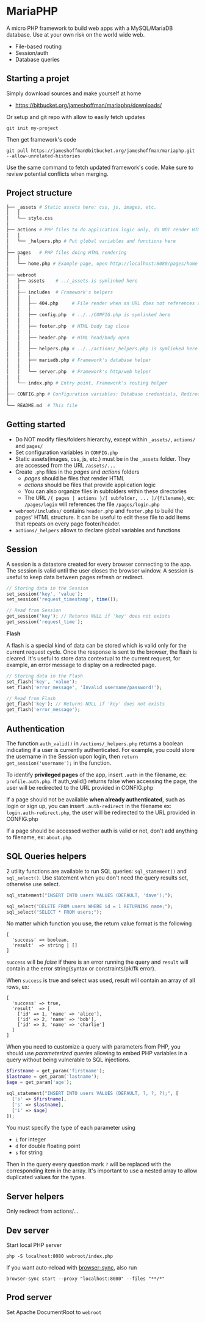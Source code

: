 # MariaPHP

A micro PHP framework to build web apps with a MySQL/MariaDB database. Use at your own risk  on the world wide web.

- File-based routing
- Session/auth
- Database queries

## Starting a projet

Simply download sources and make yourself at home

- https://bitbucket.org/jameshoffman/mariaphp/downloads/

Or setup and git repo with allow to easily fetch updates

```
git init my-project
```

Then get framework's code 
```
git pull https://jameshoffman@bitbucket.org/jameshoffman/mariaphp.git --allow-unrelated-histories
```
Use the same command to fetch updated framework's code. Make sure to review potential conflicts when merging.

## Project structure

```bash
├── _assets # Static assets here: css, js, images, etc.
│   │
│   └── style.css
│
├── actions # PHP files to do application logic only, do NOT render HTML. ex: form action
│   │
│   └── _helpers.php # Put global variables and functions here
│
├── pages   # PHP files doing HTML rendering
│   │
│   └── home.php # Example page, open http://localhost:8080/pages/home
│
├── webroot
│   ├── assets    # ../_assets is symlinked here
│   │
│   ├── includes  # Framework's helpers
│   │   │
│   │   ├── 404.php     # File render when an URL does not references a valid file
│   │   │
│   │   ├── config.php  # ../../CONFIG.php is symlinked here
│   │   │
│   │   ├── footer.php  # HTML body tag close
│   │   │
│   │   ├── header.php  # HTML head/body open
│   │   │
│   │   ├── helpers.php # ../../actions/_helpers.php is symlinked here
│   │   │
│   │   ├── mariadb.php # Framework's database helper
│   │   │
│   │   └── server.php  # Framework's http/web helper
│   │
│   └── index.php # Entry point, Framework's routing helper
│
├── CONFIG.php # Configuration variables: Database credentials, Redirects
│
└── README.md  # This file
```

## Getting started

- Do NOT modify files/folders hierarchy, except within `_assets/`, `actions/` and `pages/`
- Set configuration variables in `CONFIG.php`
- Static assets(images, css, js, etc.) must be in the `_assets` folder. They are accessed from the URL `/assets/...`
- Create `.php` files in the *pages* and *actions* folders
  - *pages* should be files that render HTML
  - *actions* should be files that provide application logic
  - You can also organize files in subfolders within these directories
  - The URL `/{ pages | actions }/[ subfolder, ... ]/{filename}`, ex: `/pages/login` will references the file `/pages/login.php`
- `webroot/includes/` contains `header.php` and `footer.php` to build the pages' HTML structure. It can be useful to edit these file to add items that repeats on every page footer/header.
- `actions/_helpers` allows to declare global variables and functions

## Session

A session is a datastore created for every browser connecting to the app. The session is valid until the user closes the browser window. A session is useful to keep data between pages refresh or redirect.

```php
// Storing data in the Session
set_session('key', 'value');
set_session('request_timestamp', time());

// Read from Session
get_session('key'); // Returns NULL if 'key' does not exists
get_session('request_time');
```

**Flash**

A flash is a special kind of data can be stored which is valid only for the current request cycle. Once the response is sent to the browser, the flash is cleared. It's useful to store data contextual to the current request, for example, an error message to display on a redirected page.

```php
// Storing data in the Flash
set_flash('key', 'value');
set_flash('error_message', 'Invalid username/password!');

// Read from Flash
get_flash('key'); // Returns NULL if 'key' does not exists
get_flash('error_message');
```

## Authentication

The function `auth_valid()` in `/actions/_helpers.php` returns a boolean indicating if a user is currently authenticated. For example, you could store the username in the Session upon login, then `return get_session('username');` in the function.

To identify **privileged pages** of the app, insert `.auth` in the filename, ex: `profile.auth.php`. If auth_valid() returns false when accessing the page, the user will be redirected to the URL provided in CONFIG.php

If a page should not be available **when already authenticated**, such as login or sign up, you can insert `.auth-redirect` in the filename ex: `login.auth-redirect.php`, the user will be redirected to the URL provided in CONFIG.php

If a page should be accessed wether auth is valid or not, don't add anything to filename, ex: `about.php`.

## SQL Queries helpers

2 utility functions are available to run SQL queries: `sql_statement()` and `sql_select()`. Use statement when you don't need the query results set, otherwise use select.

```php
sql_statement("INSERT INTO users VALUES (DEFAULT, 'dave');");

sql_select("DELETE FROM users WHERE id = 1 RETURNING name;");
sql_select("SELECT * FROM users;");
```

No matter which function you use, the return value format is the following

```
[
  'success' => boolean,
  'result'  => string | []
]
```

`success` will be *false* if there is an error running the query and `result` will contain a the error string(syntax or constraints/pk/fk error).

When `success` is true and select was used, result will contain an array of all rows, ex:

```
[
  'success' => true,
  'result'  => [
    ['id' => 1, 'name' => 'alice'],
    ['id' => 2, 'name' => 'bob'],
    ['id' => 3, 'name' => 'charlie']
  ]
]
```

When you need to customize a query with parameters from PHP, you should use *parameterized queries* allowing to embed PHP variables in a query without being vulnerable to SQL injections.

```php
$firstname = get_param('firstname');
$lastname = get_param('lastname');
$age = get_param('age');

sql_statement("INSERT INTO users VALUES (DEFAULT, ?, ?, ?);", [
  ['s' => $firstname], 
  ['s' => $lastname], 
  ['i' => $age]
]);
```

You must specify the type of each parameter using

- `i` for integer
- `d` for double floating point
- `s` for string

Then in the query every question mark `?` will be replaced with the corresponding item in the array. It's important to use a nested array to allow duplicated values for the types.


## Server helpers

Only redirect from actions/...


## Dev server

Start local PHP server
```
php -S localhost:8080 webroot/index.php
```

If you want auto-reload with [browser-sync](https://browsersync.io/), also run
```
browser-sync start --proxy "localhost:8080" --files "**/*"
```

## Prod server

Set Apache DocumentRoot to `webroot`